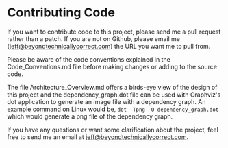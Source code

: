 # Contributing Code #

If you want to contribute code to this project, please send me a pull request
rather than a patch. If you are not on Github, please email me
(jeff@beyondtechnicallycorrect.com) the URL you want me to pull from.

Please be aware of the code conventions explained in the Code_Conventions.md
file before making changes or adding to the source code.

The file Architecture_Overview.md offers a birds-eye view of the design of this
project and the dependency_graph.dot file can be used with Graphviz's dot
application to generate an image file with a dependency graph. An example
command on Linux would be, `dot -Tpng -O dependency_graph.dot` which would
generate a png file of the dependency graph.

If you have any questions or want some clarification about the project, feel
free to send me an email at jeff@beyondtechnicallycorrect.com.
